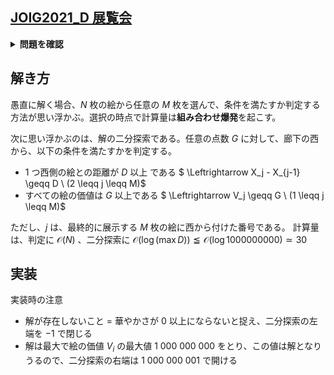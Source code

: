 ## [JOIG2021_D 展覧会](https://atcoder.jp/contests/joig2021-open/tasks/joig2021_d)

<details>
<summary><b>問題を確認</b></summary>

## 問題
JOI美術館には、東西方向にまっすぐ伸びる廊下に $N$ 枚の絵が飾られており、 $1$ から $N$ までの番号が付けられている。絵 $i(1 \leqq i \leqq N)$ は廊下の西側から $X_i$ メートルの位置に飾られており、その価値は $V_i$ である。
この美術館では明日から「エゴイ展」が開催されつ予定であり、非常に多くの来客が見込まれている。「エゴイ展」では $M$ 枚の絵を展示する予定である。
$2$ つの絵が近い位置に展示されていると見づらいので、以下の条件を満たすように $N-M$ 枚の絵を取り外し、廊下に $M$ 枚の絵だけを残すことにした。
- どの $2$ つの絵についても、位置が $D$ メートル以上離れているようにする。

展示されている $M$ 枚の絵の価値の最小値を、「エゴイ展」の<b>華やかさ</b>とする。あなたは、廊下に残す $M$ 枚の絵をうまく選ぶことで、「エゴイ展」の華やかさをできるだけ大きくしたい。
$N$ 枚の絵の情報と廊下に残す絵の枚数が与えられたとき、条件を満たすような絵の残し方が存在するか判定し、もし存在する場合は、「エゴイ展」の華やかさの最大値を求めるプログラムを作成せよ。

## 制約
- $1 \leqq N \leqq 100 \ 000$
- $1 \leqq M \leqq N$
- $1 \leqq D \leqq 1 \ 000 \ 000 \ 000$
- $1 \leqq X_i \leqq 1 \ 000 \ 000 \ 000(1 \leqq i \leqq N)$
- $X_i \ne X_j(1 \leqq i \lt j \leqq N)$
- $1 \leqq V_i \leqq 1 \ 000 \ 000 \ 000(1 \leqq i \leqq N)$
- 入力される値はすべて整数である

## 入力
入力は以下の形式で標準入力から与えられる
```math
\begin{matrix}
& N & M & D \\
& X_1 & V_1 \\
& X_2 & V_2 \\
& \vdots \\
& X_N & V_N
\end{matrix}
```

## 出力
条件を満たすような絵の残し方が存在しない場合、標準出力に`-1`を1行で出力せよ。
条件を満たすような絵の残し方が存在する場合、標準出力に「エゴイ展」の華やかさの最大値を $1$ 行で出力せよ。
</details>


## 解き方
愚直に解く場合、$N$ 枚の絵から任意の $M$ 枚を選んで、条件を満たすか判定する方法が思い浮かぶ。選択の時点で計算量は<b>組み合わせ爆発</b>を起こす。

次に思い浮かぶのは、解の二分探索である。任意の点数 $G$ に対して、廊下の西から、以下の条件を満たすかを判定する。
- $1$ つ西側の絵との距離が $D$ 以上 である
    $ \Leftrightarrow X_j - X_{j-1} \geqq D \ (2 \leqq j \leqq M)$
- すべての絵の価値は $G$ 以上である
    $ \Leftrightarrow V_j \geqq G \ (1 \leqq j \leqq M)$

ただし、$j$ は、最終的に展示する $M$ 枚の絵に西から付けた番号である。
計算量は、判定に $\mathcal{O}(N)$ 、二分探索に $\mathcal{O}(\log (\max D)) \leqq \mathcal{O}(\log 1000000000) \simeq 30$

## 実装
実装時の注意
- 解が存在しないこと $=$ 華やかさが $0$ 以上にならないと捉え、二分探索の左端を $-1$ で閉じる
- 解は最大で絵の価値 $V_i$ の最大値 $1 \ 000 \ 000 \ 000$ をとり、この値は解となりうるので、二分探索の右端は $1 \ 000 \ 000 \ 001$ で開ける
